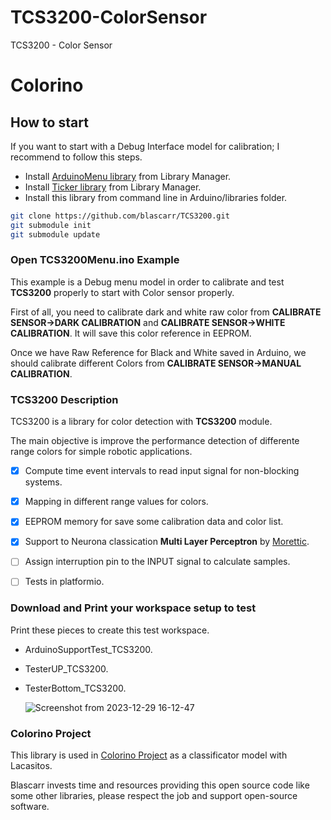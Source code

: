 # TCS3200-ColorSensor

TCS3200 - Color Sensor

# Colorino

## How to start

If you want to start with a Debug Interface model for calibration; I recommend to follow this steps.

- Install [ArduinoMenu library](https://github.com/neu-rah/ArduinoMenu) from Library Manager.
- Install [Ticker library](https://github.com/sstaub/Ticker) from Library Manager.
- Install this library from command line in Arduino/libraries folder.

```bash
git clone https://github.com/blascarr/TCS3200.git
git submodule init
git submodule update
```

### Open TCS3200Menu.ino Example

This example is a Debug menu model in order to calibrate and test **TCS3200** properly to start with Color sensor properly.

First of all, you need to calibrate dark and white raw color from **CALIBRATE SENSOR→DARK CALIBRATION** and **CALIBRATE SENSOR→WHITE CALIBRATION**. It will save this color reference in EEPROM.

Once we have Raw Reference for Black and White saved in Arduino, we should calibrate different Colors from **CALIBRATE SENSOR→MANUAL CALIBRATION**.

### **TCS3200 Description**

TCS3200 is a library for color detection with **TCS3200** module.

The main objective is improve the performance detection of differente range colors for simple robotic applications.

- [x] Compute time event intervals to read input signal for non-blocking systems.
- [x] Mapping in different range values for colors.
- [x] EEPROM memory for save some calibration data and color list.
- [x] Support to Neurona classication **Multi Layer Perceptron** by [Morettic](http://www.moretticb.com/Neurona).
- [ ] Assign interruption pin to the INPUT signal to calculate samples.
- [ ] Tests in platformio.


### Download and Print your workspace setup to test
Print these pieces to create this test workspace.
- ArduinoSupportTest_TCS3200.
- TesterUP_TCS3200.
- TesterBottom_TCS3200.

  ![Screenshot from 2023-12-29 16-12-47](https://github.com/blascarr/TCS3200/assets/6161706/df43a128-c655-49dd-a9b0-6599bd008005)


### **Colorino Project**
This library is used in  [Colorino Project](https://github.com/blascarr/Colorino) as a classificator model with Lacasitos.

Blascarr invests time and resources providing this open source code like some other libraries, please
respect the job and support open-source software.
